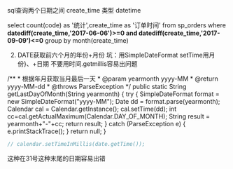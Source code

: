 sql查询两个日期之间 create_time 类型 datetime

select count(code) as '统计',create_time as '订单时间' from sp_orders where **datediff(create_time,'2017-06-06')>=0 and datediff(create_time,'2017-09-09')<=0** group by month(create_time)



2. DATE获取前六个月的年份+月份  坑：用SimpleDateFormat setTime用月份}、+日期 不要用时间.getmillis容易出问题

/**
      * 根据年月获取当月最后一天
            * @param yearmonth yyyy-MM
            * @return yyyy-MM-dd
                  * @throws ParseException
                      */
                       public static String getLastDayOfMonth(String yearmonth) {
                      try {
                       SimpleDateFormat format = new SimpleDateFormat("yyyy-MM");
                    Date dd = format.parse(yearmonth);
                    Calendar cal = Calendar.getInstance();
                    cal.setTime(dd);
                    int cc=cal.getActualMaximum(Calendar.DAY_OF_MONTH);
                    String result = yearmonth+"-"+cc;
                    return result;
                       } catch (ParseException e) {
                  e.printStackTrace();
                       }
                       return null;
                       }

```java
// calendar.setTimeInMillis(date.getTime());
```

这种在31号这种末尾的日期容易出错